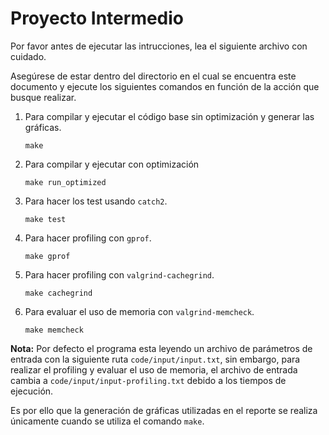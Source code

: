 # Proyecto Intermedio

Por favor antes de ejecutar las intrucciones, lea el siguiente archivo con cuidado.

Asegúrese de estar dentro del directorio en el cual se encuentra este documento y ejecute los siguientes comandos en función de la acción que busque realizar.

1. Para compilar y ejecutar el código base sin optimización y generar las gráficas.

	```
	make
	```

2. Para compilar y ejecutar con optimización

	```
	make run_optimized
	```

3. Para hacer los test usando `catch2`.

	```
	make test
	```

4. Para hacer profiling con `gprof`.

	```
	make gprof
	```

5. Para hacer profiling con `valgrind-cachegrind`.

	```
	make cachegrind
	```

6. Para evaluar el uso de memoria con `valgrind-memcheck`.

	```
	make memcheck
	```

**Nota:** Por defecto el programa esta leyendo un archivo de parámetros de entrada con la siguiente ruta `code/input/input.txt`, sin embargo, para realizar el profiling y evaluar el uso de memoria, el archivo de entrada cambia a `code/input/input-profiling.txt` debido a los tiempos de ejecución.

Es por ello que la generación de gráficas utilizadas en el reporte se realiza únicamente cuando se utiliza el comando `make`.